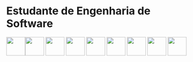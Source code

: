 <h1>Estudante de Engenharia de Software</h1>
<img width=50 src="https://cdn.jsdelivr.net/gh/devicons/devicon/icons/html5/html5-original.svg" /><img width=50 src="https://cdn.jsdelivr.net/gh/devicons/devicon/icons/css3/css3-original.svg" />

<img width=50 src="https://cdn.jsdelivr.net/gh/devicons/devicon/icons/javascript/javascript-original.svg" />
<img width=50 src="https://cdn.jsdelivr.net/gh/devicons/devicon/icons/nodejs/nodejs-original.svg" />
<img width=50 src="https://cdn.jsdelivr.net/gh/devicons/devicon/icons/java/java-original.svg" />
<img width=50 src="https://cdn.jsdelivr.net/gh/devicons/devicon/icons/python/python-original.svg" />
<img width=50 src="https://cdn.jsdelivr.net/gh/devicons/devicon/icons/php/php-original.svg" />
<img width=50 src="https://cdn.jsdelivr.net/gh/devicons/devicon/icons/mysql/mysql-original.svg" />
<img width=50 src="https://cdn.jsdelivr.net/gh/devicons/devicon/icons/postgresql/postgresql-original.svg" />

